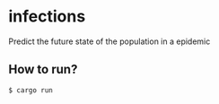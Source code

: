 # infections

Predict the future state of the population in a epidemic

## How to run?

```sh
$ cargo run
```
